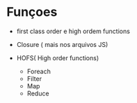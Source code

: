 # Funçoes

- first class order e high ordem functions

- Closure ( mais nos arquivos JS)

- HOFS( High order functions)

  - Foreach
  - Filter
  - Map
  - Reduce